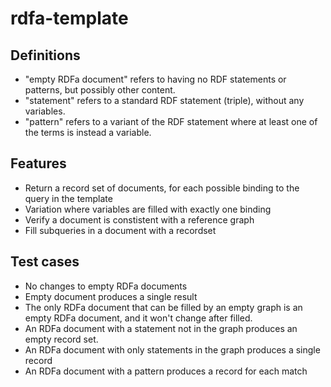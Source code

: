 # rdfa-template

## Definitions

* "empty RDFa document" refers to having no RDF statements or patterns, but possibly other content.
* "statement" refers to a standard RDF statement (triple), without any variables.
* "pattern" refers to a variant of the RDF statement where at least one of the terms is instead a variable.


## Features

* Return a record set of documents, for each possible binding to the query in the template
* Variation where variables are filled with exactly one binding
* Verify a document is constistent with a reference graph
* Fill subqueries in a document with a recordset


## Test cases
* No changes to empty RDFa documents
* Empty document produces a single result
* The only RDFa document that can be filled by an empty graph is an empty RDFa document, and it won't change after filled.
* An RDFa document with a statement not in the graph produces an empty record set.
* An RDFa document with only statements in the graph produces a single record
* An RDFa document with a pattern produces a record for each match

